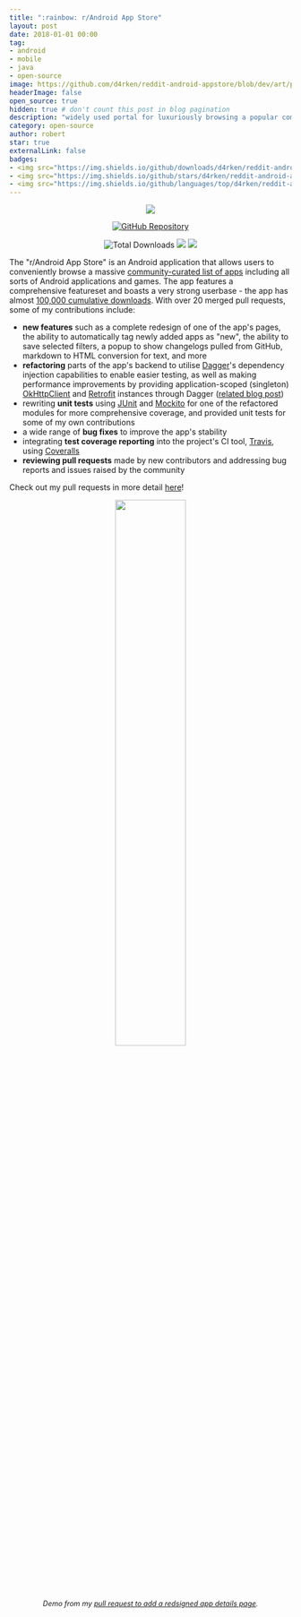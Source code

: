 ```yaml
---
title: ":rainbow: r/Android App Store"
layout: post
date: 2018-01-01 00:00
tag:
- android
- mobile
- java
- open-source
image: https://github.com/d4rken/reddit-android-appstore/blob/dev/art/preview-v080.png?raw=true
headerImage: false
open_source: true
hidden: true # don't count this post in blog pagination
description: "widely used portal for luxuriously browsing a popular community-curated collection of Android applications"
category: open-source
author: robert
star: true
externalLink: false
badges:
- <img src="https://img.shields.io/github/downloads/d4rken/reddit-android-appstore/total.svg" alt="Total Downloads" />
- <img src="https://img.shields.io/github/stars/d4rken/reddit-android-appstore.svg" /> 
- <img src="https://img.shields.io/github/languages/top/d4rken/reddit-android-appstore?color=b07219" />
---
```


<p align="center">
    <img src="https://github.com/d4rken/reddit-android-appstore/blob/dev/art/preview-v080.png?raw=true" />
</p>

<p align="center">
    <a href="https://github.com/d4rken/reddit-android-appstore">    
        <img src="https://img.shields.io/badge/GitHub-r%2FAndroid%20App%20Store-red.svg?style=for-the-badge" alt="GitHub Repository"/>
    </a>
</p>

<p align="center">
    <img src="https://img.shields.io/github/downloads/d4rken/reddit-android-appstore/total.svg"
        alt="Total Downloads" />
    <img src="https://img.shields.io/github/stars/d4rken/reddit-android-appstore.svg" />        
    <img src="https://img.shields.io/github/contributors/d4rken/reddit-android-appstore.svg" />
</p>

The "r/Android App Store" is an Android application that allows users to
conveniently browse a massive [community-curated list of apps](https://www.reddit.com/r/android/wiki/apps)
including all sorts of Android applications and games. The app features a
comprehensive featureset and boasts a very strong userbase - the app has almost
[100,000 cumulative downloads](https://www.somsubhra.com/github-release-stats/?username=d4rken&repository=reddit-android-appstore).
With over 20 merged pull requests, some of my contributions include:

- **new features** such as a complete redesign of one of the app's pages, the
  ability to automatically tag newly added apps as "new", the ability to save
  selected filters, a popup to show changelogs pulled from GitHub, markdown to
  HTML conversion for text, and more
- **refactoring** parts of the app's backend to utilise
  [Dagger](https://github.com/google/dagger)'s dependency injection capabilities
  to enable easier testing, as well as making performance improvements by providing
  application-scoped (singleton) [OkHttpClient](https://github.com/square/okhttp)
  and [Retrofit](https://github.com/square/retrofit) instances through Dagger
  ([related blog post](/dependency-injection/))
- rewriting **unit tests** using [JUnit](https://junit.org/junit5/) and
  [Mockito](https://site.mockito.org) for one of the refactored modules for
  more comprehensive coverage, and provided unit tests for some of my own
  contributions
- a wide range of **bug fixes** to improve the app's stability
- integrating **test coverage reporting** into the project's CI tool,
  [Travis](https://travis-ci.org), using [Coveralls](https://coveralls.io)
- **reviewing pull requests** made by new contributors and addressing bug reports
  and issues raised by the community

Check out my pull requests in more detail [here](https://github.com/d4rken/reddit-android-appstore/pulls?utf8=✓&q=is%3Apr%20is%3Aclosed%20author%3Abobheadxi%20is%3Amerged%20base%3Adev)!

<p align="center">
  <img src="/assets/images/projects/r-reddit-appstore-demo.gif" width="50%" />
</p>

<p align="center">
  <i style="font-size:90%;">
  Demo from my
  <a href="https://github.com/d4rken/reddit-android-appstore/pull/131">pull request to add a redsigned app details page</a>.
  </i>
</p>

<br />

